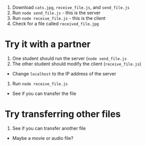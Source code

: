 1. Download `cats.jpg`, `receive_file.js`, and `send_file.js`
1. Run `node send_file.js` - this is the server
1. Run `node receive_file.js` - this is the client
1. Check for a file called `received_file.jpg`

# Try it with a partner
1. One student should run the server (`node send_file.js`
1. The other student should modify the client (`receive_file.js`)
  - Change `localhost` to the IP address of the server
1. Run `node receive_file.js`
  - See if you can transfer the file

# Try transferring other files
1. See if you can transfer another file
  - Maybe a movie or audio file?
